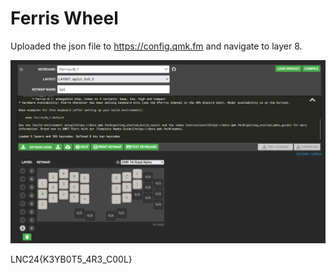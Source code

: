 # Ferris Wheel

Uploaded the json file to https://config.qmk.fm and navigate to layer 8.

​![image](assets/image-20240312175426-ux4cbm9.png)​

LNC24{K3YB0T5_4R3_C00L}

‍

‍
